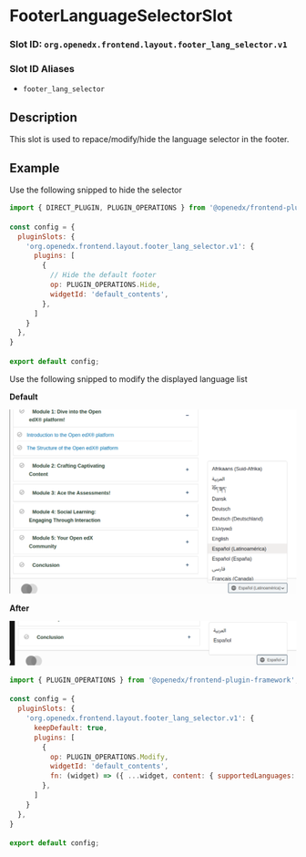 # FooterLanguageSelectorSlot

### Slot ID: `org.openedx.frontend.layout.footer_lang_selector.v1`

### Slot ID Aliases
* `footer_lang_selector`

## Description

This slot is used to repace/modify/hide the language selector in the footer.

## Example

Use the following snipped to hide the selector

```jsx
import { DIRECT_PLUGIN, PLUGIN_OPERATIONS } from '@openedx/frontend-plugin-framework';

const config = {
  pluginSlots: {
    'org.openedx.frontend.layout.footer_lang_selector.v1': {
      plugins: [
        {
          // Hide the default footer
          op: PLUGIN_OPERATIONS.Hide,
          widgetId: 'default_contents',
        },
      ]
    }
  },
}

export default config;
```


Use the following snipped to modify the displayed language list

**Default**

![Default list of MFE supported languages](images/default_lang_list.png)

**After**

![Custom list of MFE supported languages](images/custom_lang_list.png)

```jsx
import { PLUGIN_OPERATIONS } from '@openedx/frontend-plugin-framework';

const config = {
  pluginSlots: {
    'org.openedx.frontend.layout.footer_lang_selector.v1': {
      keepDefault: true,
      plugins: [
        {
          op: PLUGIN_OPERATIONS.Modify,
          widgetId: 'default_contents',
          fn: (widget) => ({ ...widget, content: { supportedLanguages: ['ar', 'es']}})
        },
      ]
    }
  },
}

export default config;
```